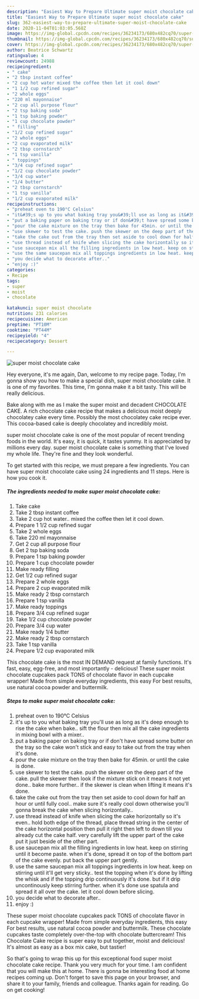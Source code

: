 ```yaml
---
description: "Easiest Way to Prepare Ultimate super moist chocolate cake"
title: "Easiest Way to Prepare Ultimate super moist chocolate cake"
slug: 362-easiest-way-to-prepare-ultimate-super-moist-chocolate-cake
date: 2020-11-04T01:03:05.568Z
image: https://img-global.cpcdn.com/recipes/36234173/680x482cq70/super-moist-chocolate-cake-recipe-main-photo.jpg
thumbnail: https://img-global.cpcdn.com/recipes/36234173/680x482cq70/super-moist-chocolate-cake-recipe-main-photo.jpg
cover: https://img-global.cpcdn.com/recipes/36234173/680x482cq70/super-moist-chocolate-cake-recipe-main-photo.jpg
author: Beatrice Schwartz
ratingvalue: 4
reviewcount: 24988
recipeingredient:
- " cake"
- "2 tbsp instant coffee"
- "2 cup hot water mixed the coffee then let it cool down"
- "1 1/2 cup refined sugar"
- "2 whole eggs"
- "220 ml mayonnaise"
- "2 cup all purpose flour"
- "2 tsp baking soda"
- "1 tsp baking powder"
- "1 cup chocolate powder"
- " filling"
- "1/2 cup refined sugar"
- "2 whole eggs"
- "2 cup evaporated milk"
- "2 tbsp cornstarch"
- "1 tsp vanilla"
- " toppings"
- "3/4 cup refined sugar"
- "1/2 cup chocolate powder"
- "3/4 cup water"
- "1/4 butter"
- "2 tbsp cornstarch"
- "1 tsp vanilla"
- "1/2 cup evaporated milk"
recipeinstructions:
- "preheat oven to 190°C Celsius"
- "it&#39;s up to you what baking tray you&#39;ll use as long as it&#39;s deep enough to rise the cake when bake.. sift the flour then mix all the cake ingredients in mixing bowl with a mixer.."
- "put a baking paper on baking tray or if don&#39;t have spread some butter on the tray so the cake won&#39;t stick and easy to take out from the tray when it&#39;s done."
- "pour the cake mixture on the tray then bake for 45min. or until the cake is done."
- "use skewer to test the cake. push the skewer on the deep part of the cake. pull the skewer then look if the mixture stick on it means it not yet done.. bake more further.. if the skewer is clean when lifting it means it&#39;s done."
- "take the cake out from the tray then set aside to cool down for half an hour or until fully cool.. make sure it&#39;s really cool down otherwise you&#39;ll gonna break the cake when slicing horizontally.."
- "use thread instead of knife when slicing the cake horizontally so it&#39;s even.. hold both edge of the thread, place thread string in the center of the cake horizontal position then pull it right then left to down till you already cut the cake half. very carefully lift the upper part of the cake put it just beside of the other part."
- "use saucepan mix all the filling ingredients in low heat. keep on stirring until it become paste. when it&#39;s done, spread it on top of the bottom part of the cake evenly. put back the upper part gently."
- "use the same saucepan mix all toppings ingredients in low heat. keep on stirring until it&#39;ll get very sticky.. test the topping when it&#39;s done by lifting the whisk and if the topping drip continuously it&#39;s done. but if it drip uncontinously keep stirring further. when it&#39;s done use spatula and spread it all over the cake. let it cool down before slicing."
- "you decide what to decorate after.."
- "enjoy :)"
categories:
- Recipe
tags:
- super
- moist
- chocolate

katakunci: super moist chocolate 
nutrition: 231 calories
recipecuisine: American
preptime: "PT10M"
cooktime: "PT44M"
recipeyield: "4"
recipecategory: Dessert

---
```



![super moist chocolate cake](https://img-global.cpcdn.com/recipes/36234173/680x482cq70/super-moist-chocolate-cake-recipe-main-photo.jpg)

Hey everyone, it's me again, Dan, welcome to my recipe page. Today, I'm gonna show you how to make a special dish, super moist chocolate cake. It is one of my favorites. This time, I'm gonna make it a bit tasty. This will be really delicious.

Bake along with me as I make the super moist and decadent CHOCOLATE CAKE. A rich chocolate cake recipe that makes a delicious moist deeply chocolatey cake every time. Possibly the most chocolatey cake recipe ever. This cocoa-based cake is deeply chocolatey and incredibly moist.

super moist chocolate cake is one of the most popular of recent trending foods in the world. It's easy, it is quick, it tastes yummy. It is appreciated by millions every day. super moist chocolate cake is something that I've loved my whole life. They're fine and they look wonderful.


To get started with this recipe, we must prepare a few ingredients. You can have super moist chocolate cake using 24 ingredients and 11 steps. Here is how you cook it.

<!--inarticleads1-->

##### The ingredients needed to make super moist chocolate cake:

1. Take  cake
1. Take 2 tbsp instant coffee
1. Take 2 cup hot water.. mixed the coffee then let it cool down.
1. Prepare 1 1/2 cup refined sugar
1. Take 2 whole eggs
1. Take 220 ml mayonnaise
1. Get 2 cup all purpose flour
1. Get 2 tsp baking soda
1. Prepare 1 tsp baking powder
1. Prepare 1 cup chocolate powder
1. Make ready  filling
1. Get 1/2 cup refined sugar
1. Prepare 2 whole eggs
1. Prepare 2 cup evaporated milk
1. Make ready 2 tbsp cornstarch
1. Prepare 1 tsp vanilla
1. Make ready  toppings
1. Prepare 3/4 cup refined sugar
1. Take 1/2 cup chocolate powder
1. Prepare 3/4 cup water
1. Make ready 1/4 butter
1. Make ready 2 tbsp cornstarch
1. Take 1 tsp vanilla
1. Prepare 1/2 cup evaporated milk


This chocolate cake is the most IN DEMAND request at family functions. It&#39;s fast, easy, egg-free, and most importantly - delicious! These super moist chocolate cupcakes pack TONS of chocolate flavor in each cupcake wrapper! Made from simple everyday ingredients, this easy For best results, use natural cocoa powder and buttermilk. 

<!--inarticleads2-->

##### Steps to make super moist chocolate cake:

1. preheat oven to 190°C Celsius
1. it&#39;s up to you what baking tray you&#39;ll use as long as it&#39;s deep enough to rise the cake when bake.. sift the flour then mix all the cake ingredients in mixing bowl with a mixer..
1. put a baking paper on baking tray or if don&#39;t have spread some butter on the tray so the cake won&#39;t stick and easy to take out from the tray when it&#39;s done.
1. pour the cake mixture on the tray then bake for 45min. or until the cake is done.
1. use skewer to test the cake. push the skewer on the deep part of the cake. pull the skewer then look if the mixture stick on it means it not yet done.. bake more further.. if the skewer is clean when lifting it means it&#39;s done.
1. take the cake out from the tray then set aside to cool down for half an hour or until fully cool.. make sure it&#39;s really cool down otherwise you&#39;ll gonna break the cake when slicing horizontally..
1. use thread instead of knife when slicing the cake horizontally so it&#39;s even.. hold both edge of the thread, place thread string in the center of the cake horizontal position then pull it right then left to down till you already cut the cake half. very carefully lift the upper part of the cake put it just beside of the other part.
1. use saucepan mix all the filling ingredients in low heat. keep on stirring until it become paste. when it&#39;s done, spread it on top of the bottom part of the cake evenly. put back the upper part gently.
1. use the same saucepan mix all toppings ingredients in low heat. keep on stirring until it&#39;ll get very sticky.. test the topping when it&#39;s done by lifting the whisk and if the topping drip continuously it&#39;s done. but if it drip uncontinously keep stirring further. when it&#39;s done use spatula and spread it all over the cake. let it cool down before slicing.
1. you decide what to decorate after..
1. enjoy :)


These super moist chocolate cupcakes pack TONS of chocolate flavor in each cupcake wrapper! Made from simple everyday ingredients, this easy For best results, use natural cocoa powder and buttermilk. These chocolate cupcakes taste completely over-the-top with chocolate buttercream! This Chocolate Cake recipe is super easy to put together, moist and delicious! It&#39;s almost as easy as a box mix cake, but tastier! 

So that's going to wrap this up for this exceptional food super moist chocolate cake recipe. Thank you very much for your time. I am confident that you will make this at home. There is gonna be interesting food at home recipes coming up. Don't forget to save this page on your browser, and share it to your family, friends and colleague. Thanks again for reading. Go on get cooking!

